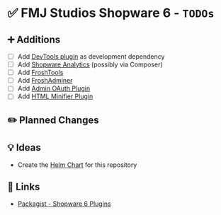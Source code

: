 # ✅ FMJ Studios Shopware 6 - `TODOs`

## ➕ Additions

- [ ] Add [DevTools plugin](https://github.com/shopware/dev-tools) as development dependency
- [ ] Add [Shopware Analytics](https://store.shopware.com/en/swag541977532977f/shopware-analytics.html) (possibly via Composer)
- [ ] Add [FroshTools](https://github.com/FriendsOfShopware/FroshTools)
- [ ] Add [FroshAdminer](https://github.com/FriendsOfShopware/FroshPlatformAdminer)
- [ ] Add [Admin OAuth Plugin](https://github.com/HEPTACOM/HeptacomShopwarePlatformAdminOpenAuth)
- [ ] Add [HTML Minifier Plugin](https://github.com/FriendsOfShopware/FroshPlatformHtmlMinify)

## ✏️ Planned Changes

## 💡 Ideas

- Create the [Helm Chart](https://github.com/fmjstudios/helm) for this repository

## 🔗 Links

- [Packagist - Shopware 6 Plugins](https://packagist.org/?query=shopware&type=shopware-platform-plugin)